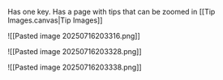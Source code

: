 Has one key.
Has a page with tips that can be zoomed in [[Tip Images.canvas|Tip Images]]

![[Pasted image 20250716203316.png]]

![[Pasted image 20250716203328.png]]

![[Pasted image 20250716203338.png]]
